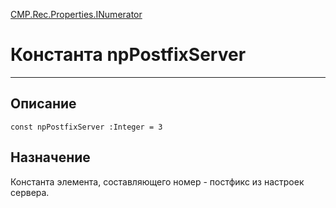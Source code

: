 ﻿---
Link: CMP.Rec.Properties.INumerator.@npPostfixServer
---

<!---  Навигация
[Имя проекта](#) :
-->
[CMP.Rec.Properties.INumerator](Default)

# Константа npPostfixServer
---

## Описание

    const npPostfixServer :Integer = 3

<!--
## Аргументы{#Args}

### Аргумент1

Описание аргумента 1
-->

## Назначение

Константа элемента, составляющего номер - постфикс из настроек сервера.

<!--
## Пример

    npPostfixServer...
-->

